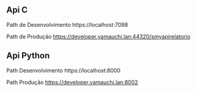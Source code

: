 ## Api C

Path de Desenvolvimento
https://localhost:7098

Path de Produção
https://developer.yamauchi.lan:44320/smyapirelatorio

## Api Python 

Path Desenvolvimento
https://localhost:8000

Path Produção
https://developer.yamauchi.lan:8002
